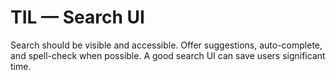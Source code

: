 # TIL — Search UI

Search should be visible and accessible.
Offer suggestions, auto-complete, and spell-check when possible.
A good search UI can save users significant time.
